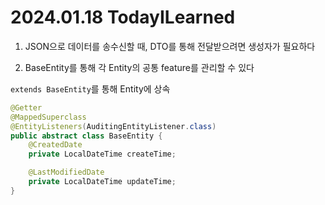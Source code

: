 # 2024.01.18 TodayILearned

1. JSON으로 데이터를 송수신할 때, DTO를 통해 전달받으려면 생성자가 필요하다

2. BaseEntity를 통해 각 Entity의 공통 feature를 관리할 수 있다

`extends BaseEntity`를 통해 Entity에 상속

```java
@Getter
@MappedSuperclass
@EntityListeners(AuditingEntityListener.class)
public abstract class BaseEntity {
    @CreatedDate
    private LocalDateTime createTime;

    @LastModifiedDate
    private LocalDateTime updateTime;
}
```
